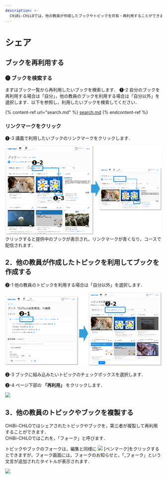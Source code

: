```yaml
---
description: >-
  CHiBi-CHiLOでは，他の教員が作成したブックやトピックを共有・再利用することができます．ただし，トピックやブックを作成した教員が，元のトピックやブックを変更・削除すると，再利用先のトピックやブックも変更・削除されます．また，シェアを停止すると見えなくなります．
---
```


# シェア

## ブックを再利用する

### ❶ ブックを検索する
まずはブック一覧から再利用したいブックを検索します．
❶-2 自分のブックを再利用する場合は「自分」，他の教員のブックを利用する場合は「自分以外」を選択します．以下を参照し，利用したいブックを検索してください．

{% content-ref url="search.md" %}
[search.md](search.md)
{% endcontent-ref %}

### リンクマークをクリック
❶-3 講義で利用したいブックのリンクマークをクリックします．

![](<../../.gitbook/assets/image (422).png>)
クリックすると提供中のブックが表示され，リンクマークが青くなり，コースで配信されます．

## 2．他の教員が作成したトピックを利用してブックを作成する

❷-1  他の教員のトピックを利用する場合は「自分以外」を選択します．

![](<../../.gitbook/assets/image (289).png>)

❷-3 ブックに組み込みたいトピックのチェックボックスを選択します．

❷-4 ページ下部の **「再利用」** をクリックします．

![](<../.gitbook/assets/image (218).png>)

## 3．他の教員のトピックやブックを複製する

CHiBi-CHiLOではシェアされたトピックやブックを，第三者が複製して再利用することができます．\
CHiBi-CHiLOではこれを，「フォーク」と呼びます．

トピックやブックのフォークは，編集と同様に ![](<../.gitbook/assets/image (49).png>) \[ペンマーク]をクリックするとできますが，フォーク画面には，フォークのお知らせと，「\_フォーク」という文言が追加されたタイトルが表示されます．

![](<../.gitbook/assets/image (144).png>)
